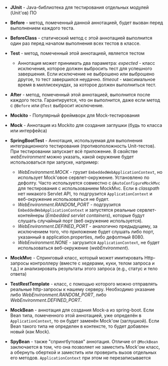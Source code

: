 - **JUnit** - Java-библиотека для тестирования отдельных модулей (Unit'ов) ПО
- **Before** - метод, помеченный данной аннотацией, будет вызван перед выполнением каждого теста.
- **BeforeClass** - статический метод с этой аннотацией выполнится один раз перед началом выполнения всех тестов в классе.
- **Test** - метод, помеченный этой аннотацией, является тестом
  * Аннотация может принимать два параметра:
    *expected* - класс исключения, которое должен выбросить тест для успешного завершения. Если исключение не выброшено или выброшено другое, то тест завершился неудачно.
    *timeout* - максимальное время в миллисекундах, за которое должен выполниться тест.
- **After** - метод, помеченный этой аннотацией, выполнится после каждого теста. Гарантируется, что он выполнится, даже если метод с ``@Before`` или ``@Test`` выбросит исключение.

- **Mockito** - Популярный фреймворк для Mock-тестирования
- **Mock** - Аннотация из Mockito для создания заглушки (будь то класса или интерфейса)

- **SpringBootTest** - Аннотация, используемая для выполнения интеграционного тестирования (противоположность Unit-тестов). При тестировании запускает всё приложение. В свойстве *webEnvironment* можно указать, какой окружение будет использоваться при запуске, например:
  * *WebEnvironment.MOCK* - грузит ``EmbeddedWebApplicationContext``, но использует Mock'овое сервлет-окружение. Установлено по дефолту. Часто используется совместно с ``@AutoConfigureMockMvc`` для тестирования с использованием MockMvc. Если в *classpath* нет никакого Servlet API, то подгрузится ``ApplicationContext`` и веб-окружение использоваться не будет.
  * *WebEnvironment.RANDOM_PORT* - подгрузится ``EmbeddedWebApplicationContext`` и запустятся реальные сервлет-контейнеры (*Embedded servlet containers*), которые будут слушать случайный порт (веб окружение используется).
  * *WebEnvironment.DEFINED_PORT* - аналогично предыдущему, за исключением того, что приложение будет слушать либо порт, указанный в application.properties, либо дефолтный 8080.
  * *WebEnvironment.NONE* - загрузится ``ApplicationContext``, не будет использоваться веб-окружение (*webEnvironment*).
- **MockMvc** - Спринговый класс, который может имитировать Http-запросы контроллеру (вместе с хедерами, куки, телом запроса и т.д.) и анализировать результаты этого запроса (e.g., статус и тело ответа)
- **TestRestTemplate** - класс, с помощью которого можно отправлять реальные http-запросы к нашему серверу. Необходимо указание либо *WebEnvironment.RANDOM_PORT*, либо *WebEnvironment.DEFINED_PORT*.

- **MockBean** - аннотация для создания Mock-а из spring-boot. Если Bean типа, помеченного этой аннотацией, уже определён в ``ApplicationContext``, то он будет заменён Mock'ом (заглушкой). Если Bean такого типа не определен в контексте, то будет добавлен новый (как Mock).
- **SpyBean** - также "спрингбутовая" аннотация. Отличие от ``@MockBean`` заключается в том, что она позволяет не заместить Mock'ом класс, а обернуть оберткой и заместить или проверить вызов отдельных его методов. ``ApplicationContext`` при этом не перезаписывается